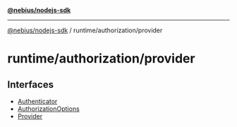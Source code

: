 [**@nebius/nodejs-sdk**](../../../README.md)

---

[@nebius/nodejs-sdk](../../../README.md) / runtime/authorization/provider

# runtime/authorization/provider

## Interfaces

- [Authenticator](interfaces/Authenticator.md)
- [AuthorizationOptions](interfaces/AuthorizationOptions.md)
- [Provider](interfaces/Provider.md)
